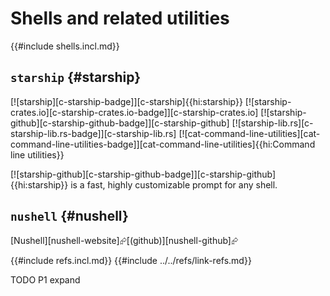 # Shells and related utilities

{{#include shells.incl.md}}

## `starship` {#starship}

[![starship][c-starship-badge]][c-starship]{{hi:starship}}
[![starship-crates.io][c-starship-crates.io-badge]][c-starship-crates.io]
[![starship-github][c-starship-github-badge]][c-starship-github]
[![starship-lib.rs][c-starship-lib.rs-badge]][c-starship-lib.rs]
[![cat-command-line-utilities][cat-command-line-utilities-badge]][cat-command-line-utilities]{{hi:Command line utilities}}

[![starship-github][c-starship-github-badge]][c-starship-github]{{hi:starship}} is a fast, highly customizable prompt for any shell.

## `nushell` {#nushell}

[Nushell][nushell-website]⮳[(github)][nushell-github]⮳

{{#include refs.incl.md}}
{{#include ../../refs/link-refs.md}}

<div class="hidden">
TODO P1 expand
</div>
